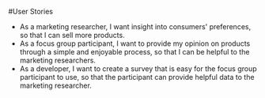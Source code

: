 #User Stories
<ul>
    <li>As a marketing researcher, I want insight into consumers' preferences, so that I can sell more products.</li>
    <li>As a focus group participant, I want to provide my opinion on products through a simple and enjoyable process, so that I can be helpful to the marketing researchers.</li>
    <li>As a developer, I want to create a survey that is easy for the focus group participant to use, so that the participant can provide helpful data to the marketing researcher.</li>
</ul>